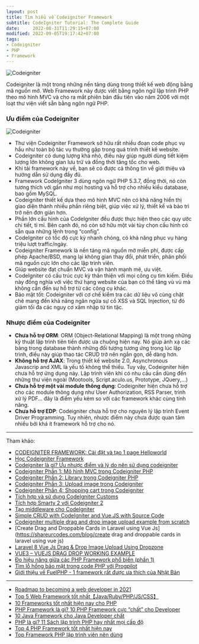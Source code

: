 ```yaml
---
layout: post
title: Tìm hiểu về Codeigniter Framework
subtitle: CodeIgniter Tutorial: The Complete Guide
date:     2022-08-31T11:29:15+07:00
modified: 2022-09-05T19:17:42+07:00
tags:
- Codeigniter
- PHP
- Framework
---
```


![Codeigniter](https://boxxv.github.io/img/2022/CodeIgniter-Framework.jpg "Codeigniter")

Codeigniter là một trong những nền tảng dùng trong thiết kế web động bằng mã nguồn mở. Web Framework này được viết bằng ngôn ngữ lập trình PHP theo mô hình MVC và cho ra mắt phiên bản đầu tiên vào năm 2006 với một loạt thư viện viết sẵn bằng ngôn ngữ PHP.


### Ưu điểm của Codeigniter

![Codeigniter](https://boxxv.github.io/img/2022/Banner-1-New.jpg "Codeigniter")

- Thư viện Codeigniter Framework sở hữu rất nhiều đoạn code phục vụ hầu như toàn bộ tác vụ thường gặp trong quá trình thiết kế website.
- Codeigniter có dung lượng khá nhỏ, điều này giúp người dùng tiết kiệm lượng lớn không gian lưu trữ và đồng thời tăng tốc cho web.
- Khi tải framework này về, bạn sẽ có được cả thông tin về giới thiệu và hướng dẫn sử dụng đầy đủ. 
- Framework CodeIgniter 3 dùng ngôn ngữ PHP 5.3.7, đồng thời, nó còn tương thích với gần như mọi hosting và hỗ trợ cho nhiều kiểu database, bao gồm MySQL.
- Codeigniter thiết kế dựa theo mô hình MVC nên có khả năng hiển thị giao diện thành nhiều phần riêng biệt, giúp việc xử lý, thiết kế và bảo trì trở nên đơn giản hơn.
- Phần lớn cấu hình của CodeIgniter đều được thực hiện theo các quy ước chi tiết, tỉ mỉ. Bên cạnh đó, nó còn sở hữu một vài tùy chọn cấu hình có sẵn qua những lệnh trong “config”.
- CodeIgniter có tốc độ cực kỳ nhanh chóng, có khả năng phục vụ hàng triệu lượt traffic/ngày. 
- Codeigniter Framework là nền tảng mã nguồn mở miễn phí, được cấp phép Apache/BSD, mang lại không gian thay đổi, phát triển, phân phối mã nguồn cực lớn cho các lập trình viên.
- Giúp website đạt chuẩn MVC và vận hành mạnh mẽ, ưu việt. 
- CodeIgniter có cấu trúc cực kỳ thân thiện với mọi công cụ tìm kiếm. Điều này đồng nghĩa với việc thứ hạng website của bạn có thể tăng vù vù mà không cần đến sự hỗ trợ từ các công cụ khác. 
- Bảo mật tốt: Codeigniter với cơ chế kiểm tra các dữ liệu vô cùng chặt chẽ mang đến khả năng ngăn ngừa sự cố XSS và SQL Injection, từ đó giảm tối đa các nguy cơ xâm nhập từ tin tặc.

### Nhược điểm của Codeigniter

- **Chưa hỗ trợ ORM**: ORM (Object-Relational Mapping) là một trong những kỹ thuật lập trình tiên tiến được ưa chuộng hiện nay. Nó giúp ánh xạ các bảng trong database thành những đối tượng tương ứng trong lúc lập trình, điều này giúp thao tác CRUD trở nên ngắn gọn, dễ dàng hơn.
- **Không hỗ trợ AJAX**: Trong thiết kế website 2.0, Asynchronous Javascrip and XML là yếu tố không thể thiếu. Tuy vậy, Codeigniter hiện chưa hỗ trợ ứng dụng này. Lập trình viên khi có nhu cầu cần dùng đến những thư viện ngoài (Mootools, Script.aculo.us, Prototype, JQuery,...)
- **Chưa hỗ trợ một vài module thông dụng**: Codeigniter hiện chưa hỗ trợ cho các module thông dụng như User Authorization, RSS Parser, trình xử lý PDF… đây là điểm yếu kém so với các framework khác cùng tính năng.
- **Chưa hỗ trợ EDP**: Codeigniter chưa hỗ trợ cho nguyên lý lập trình Event Driver Programming. Tuy nhiên, nhược điểm này chưa được quan tâm nhiều bởi khá ít framework hỗ trợ cho nó. 





-----
Tham khảo:

- [CODEIGNITER FRAMEWORK: Cài đặt và tạo 1 page Helloworld](https://viblo.asia/p/codeigniter-framework-cai-dat-va-tao-1-page-helloworld-XogBG262GxnL)
- [Học Codeigniter Framework](https://freetuts.net/hoc-codeigniter)
- [Codeigniter là gì? Ưu nhược điểm và lý do nên sử dụng codeigniter](https://bizfly.vn/techblog/codeigniter-la-gi.html)
- [Codeigniter Phần 1: Mô hình MVC trong Codeigniter PHP](https://viblo.asia/p/codeigniter-framework-phan-1-mo-hinh-mvc-trong-codeigniter-php-MJykjQjqePB)
- [Codeigniter Phần 2: Library trong Codeigniter PHP](https://viblo.asia/p/codeigniter-framework-phan-2-library-trong-codeigniter-php-library-database-va-library-form-validation-DXOkRjOWkdZ)
- [Codeigniter Phần 3: Upload image trong Codeigniter](https://viblo.asia/p/codeigniter-framework-phan-3-upload-image-trong-codeigniter-DbmvmLWxkAg)
- [Codeigniter Phần 4: Shopping cart trong Codeigniter](https://viblo.asia/p/codeigniter-framework-phan-4-shopping-cart-trong-codeigniter-ZjlvaloRkqJ)
- [Tích hợp và sử dụng CodeIgniter Customs](https://viblo.asia/p/tich-hop-va-su-dung-codeigniter-customs-m68Z0NG95kG)
- [Tích hợp Smarty 2 với Codeigniter 2](https://viblo.asia/p/tich-hop-smarty-2-voi-codeigniter-2-bWrZnaJbKxw)
- [Tạo middleware cho CodeIgniter](https://viblo.asia/p/tao-middleware-cho-codeigniter-bJzKmj7PZ9N)
- [Simple CRUD with CodeIgniter and Vue.JS with Source Code](https://www.sourcecodester.com/php/12342/simple-crud-codeigniter-and-vuejs.html)
- [Codeigniter multiple drag and drop image upload example from scratch](https://www.itsolutionstuff.com/post/codeigniter-multiple-drag-and-drop-image-upload-example-from-scratchexample.html)
- [Create Drag and Droppable Cards in Laravel using Vue Js](https://shareurcodes.com/blog/create drag and droppable cards in laravel using vue js)
- [Laravel 8 Vue Js Drag & Drop Image Upload Using Dropzone](https://www.tutsmake.com/laravel-8-vue-js-drag-drop-image-upload-using-dropzone/)
- [VUE3 – VUEJS DRAG DROP WORKING EXAMPLE](https://therichpost.com/vue3-vuejs-drag-drop-working-example/)
- [Đo hiệu năng giữa các PHP Framework phổ biến (phần 1)](https://viblo.asia/p/do-hieu-nang-giua-cac-php-framework-pho-bien-phan-1-aWj53XoeK6m)
- [Tìm lỗ hổng bảo mật trong code PHP với Progpilot](https://viblo.asia/p/tim-lo-hong-bao-mat-trong-code-php-voi-progpilot-Do7543w4lM6)
- [Giới thiệu về FuelPHP - 1 framework rất được ưa thích của Nhật Bản](https://viblo.asia/p/gioi-thieu-ve-fuelphp-1-framework-rat-duoc-ua-thich-cua-nhat-ban-1VgZvXY75Aw)

-----
- [Roadmap to becoming a web developer in 2021](https://github.com/kamranahmedse/developer-roadmap)
- [Top 5 Web Framework tốt nhất【Java/Ruby/PHP/JS/CSS】](https://viblo.asia/p/web-framework-la-gi-top-5-web-framework-tot-nhatjavarubyphpjscss-Qbq5Qg0GZD8)
- [10 Frameworks tốt nhất hiện nay cho PHP](https://topdev.vn/blog/10-frameworks-tot-nhat-hien-nay-cho-php/)
- [PHP Framework là gì? 10 PHP Framework cực “chất” cho Developer](https://itviec.com/blog/framework-php/)
- [10 Java Framework cho Java Developer chất](https://itviec.com/blog/java-framework/)
- [PHP là gì? 11 Sách lập trình PHP hay nhất mọi cấp độ](https://itviec.com/blog/11-sach-hoc-lap-trinh-php/)
- [Top 4 PHP Framework tốt nhất hiện nay](https://funix.edu.vn/chia-se-kien-thuc/top-4-php-framework-tot-nhat/)
- [Top Framework PHP lập trình viên nên dùng](https://t3h.com.vn/tin-tuc/framework-php)